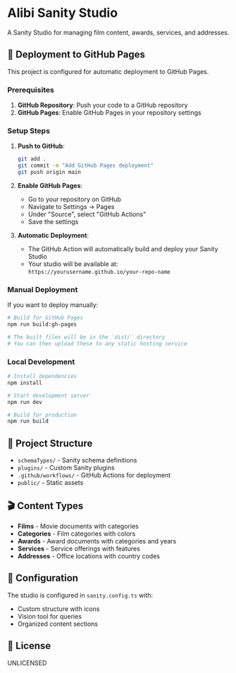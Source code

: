 # Alibi Sanity Studio

A Sanity Studio for managing film content, awards, services, and addresses.

## 🚀 Deployment to GitHub Pages

This project is configured for automatic deployment to GitHub Pages.

### Prerequisites

1. **GitHub Repository**: Push your code to a GitHub repository
2. **GitHub Pages**: Enable GitHub Pages in your repository settings

### Setup Steps

1. **Push to GitHub**:
   ```bash
   git add .
   git commit -m "Add GitHub Pages deployment"
   git push origin main
   ```

2. **Enable GitHub Pages**:
   - Go to your repository on GitHub
   - Navigate to Settings → Pages
   - Under "Source", select "GitHub Actions"
   - Save the settings

3. **Automatic Deployment**:
   - The GitHub Action will automatically build and deploy your Sanity Studio
   - Your studio will be available at: `https://yourusername.github.io/your-repo-name`

### Manual Deployment

If you want to deploy manually:

```bash
# Build for GitHub Pages
npm run build:gh-pages

# The built files will be in the `dist/` directory
# You can then upload these to any static hosting service
```

### Local Development

```bash
# Install dependencies
npm install

# Start development server
npm run dev

# Build for production
npm run build
```

## 📁 Project Structure

- `schemaTypes/` - Sanity schema definitions
- `plugins/` - Custom Sanity plugins
- `.github/workflows/` - GitHub Actions for deployment
- `public/` - Static assets

## 🎬 Content Types

- **Films** - Movie documents with categories
- **Categories** - Film categories with colors
- **Awards** - Award documents with categories and years
- **Services** - Service offerings with features
- **Addresses** - Office locations with country codes

## 🔧 Configuration

The studio is configured in `sanity.config.ts` with:
- Custom structure with icons
- Vision tool for queries
- Organized content sections

## 📝 License

UNLICENSED